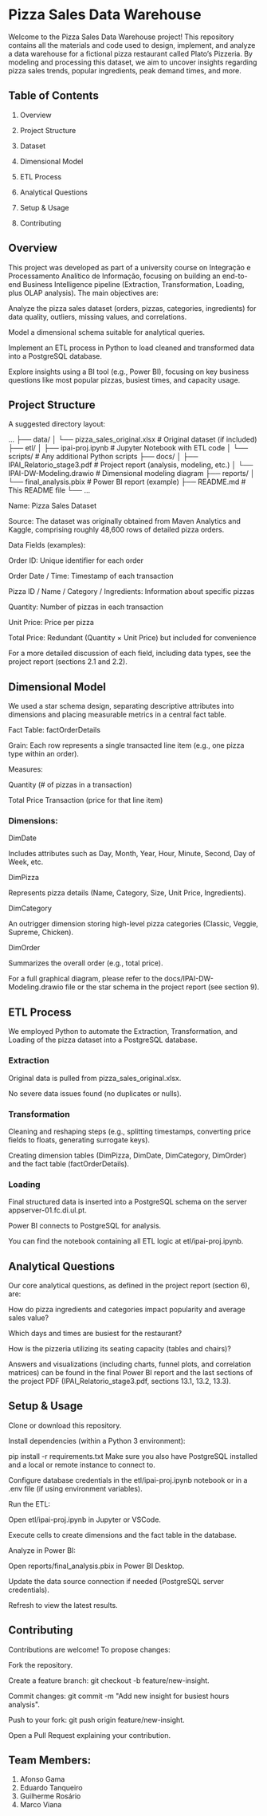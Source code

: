 # Pizza Sales Data Warehouse
Welcome to the Pizza Sales Data Warehouse project! This repository contains all the materials and code used to design, implement, and analyze a data warehouse for a fictional pizza restaurant called Plato’s Pizzeria. By modeling and processing this dataset, we aim to uncover insights regarding pizza sales trends, popular ingredients, peak demand times, and more.

## Table of Contents

1. Overview

2. Project Structure

3. Dataset

4. Dimensional Model

5. ETL Process

6. Analytical Questions

7. Setup & Usage

8. Contributing

## Overview

This project was developed as part of a university course on Integração e Processamento Analítico de Informação, focusing on building an end-to-end Business Intelligence pipeline (Extraction, Transformation, Loading, plus OLAP analysis). The main objectives are:

Analyze the pizza sales dataset (orders, pizzas, categories, ingredients) for data quality, outliers, missing values, and correlations.

Model a dimensional schema suitable for analytical queries.

Implement an ETL process in Python to load cleaned and transformed data into a PostgreSQL database.

Explore insights using a BI tool (e.g., Power BI), focusing on key business questions like most popular pizzas, busiest times, and capacity usage.

## Project Structure

A suggested directory layout:

...
├── data/
│   └── pizza_sales_original.xlsx        # Original dataset (if included)
├── etl/
│   ├── ipai-proj.ipynb                 # Jupyter Notebook with ETL code
│   └── scripts/                        # Any additional Python scripts
├── docs/
│   ├── IPAI_Relatorio_stage3.pdf       # Project report (analysis, modeling, etc.)
│   └── IPAI-DW-Modeling.drawio         # Dimensional modeling diagram
├── reports/
│   └── final_analysis.pbix             # Power BI report (example)
├── README.md                           # This README file
└── ...

Name: Pizza Sales Dataset

Source: The dataset was originally obtained from Maven Analytics and Kaggle, comprising roughly 48,600 rows of detailed pizza orders.

Data Fields (examples):

Order ID: Unique identifier for each order

Order Date / Time: Timestamp of each transaction

Pizza ID / Name / Category / Ingredients: Information about specific pizzas

Quantity: Number of pizzas in each transaction

Unit Price: Price per pizza

Total Price: Redundant (Quantity × Unit Price) but included for convenience

For a more detailed discussion of each field, including data types, see the project report (sections 2.1 and 2.2).

## Dimensional Model

We used a star schema design, separating descriptive attributes into dimensions and placing measurable metrics in a central fact table.

Fact Table: factOrderDetails

Grain: Each row represents a single transacted line item (e.g., one pizza type within an order).

Measures:

Quantity (# of pizzas in a transaction)

Total Price Transaction (price for that line item)

### Dimensions:

DimDate

Includes attributes such as Day, Month, Year, Hour, Minute, Second, Day of Week, etc.

DimPizza

Represents pizza details (Name, Category, Size, Unit Price, Ingredients).

DimCategory

An outrigger dimension storing high-level pizza categories (Classic, Veggie, Supreme, Chicken).

DimOrder

Summarizes the overall order (e.g., total price).

For a full graphical diagram, please refer to the docs/IPAI-DW-Modeling.drawio file or the star schema in the project report (see section 9).

## ETL Process
We employed Python to automate the Extraction, Transformation, and Loading of the pizza dataset into a PostgreSQL database.

### Extraction

Original data is pulled from pizza_sales_original.xlsx.

No severe data issues found (no duplicates or nulls).

### Transformation

Cleaning and reshaping steps (e.g., splitting timestamps, converting price fields to floats, generating surrogate keys).

Creating dimension tables (DimPizza, DimDate, DimCategory, DimOrder) and the fact table (factOrderDetails).

### Loading

Final structured data is inserted into a PostgreSQL schema on the server appserver-01.fc.di.ul.pt.

Power BI connects to PostgreSQL for analysis.

You can find the notebook containing all ETL logic at etl/ipai-proj.ipynb.

## Analytical Questions

Our core analytical questions, as defined in the project report (section 6), are:

How do pizza ingredients and categories impact popularity and average sales value?

Which days and times are busiest for the restaurant?

How is the pizzeria utilizing its seating capacity (tables and chairs)?

Answers and visualizations (including charts, funnel plots, and correlation matrices) can be found in the final Power BI report and the last sections of the project PDF (IPAI_Relatorio_stage3.pdf, sections 13.1, 13.2, 13.3).

## Setup & Usage

Clone or download this repository.

Install dependencies (within a Python 3 environment):


pip install -r requirements.txt
Make sure you also have PostgreSQL installed and a local or remote instance to connect to.

Configure database credentials in the etl/ipai-proj.ipynb notebook or in a .env file (if using environment variables).

Run the ETL:

Open etl/ipai-proj.ipynb in Jupyter or VSCode.

Execute cells to create dimensions and the fact table in the database.

Analyze in Power BI:

Open reports/final_analysis.pbix in Power BI Desktop.

Update the data source connection if needed (PostgreSQL server credentials).

Refresh to view the latest results.

## Contributing

Contributions are welcome! To propose changes:

Fork the repository.

Create a feature branch: git checkout -b feature/new-insight.

Commit changes: git commit -m "Add new insight for busiest hours analysis".

Push to your fork: git push origin feature/new-insight.

Open a Pull Request explaining your contribution.

## Team Members:
1. Afonso Gama
2. Eduardo Tanqueiro
3. Guilherme Rosário
4. Marco Viana
